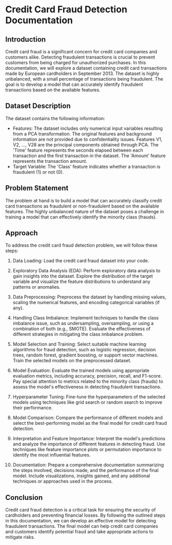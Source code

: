 # Credit Card Fraud Detection Documentation

## Introduction
Credit card fraud is a significant concern for credit card companies and customers alike. Detecting fraudulent transactions is crucial to prevent customers from being charged for unauthorized purchases. In this documentation, we will explore a dataset containing credit card transactions made by European cardholders in September 2013. The dataset is highly unbalanced, with a small percentage of transactions being fraudulent. The goal is to develop a model that can accurately identify fraudulent transactions based on the available features.

## Dataset Description
The dataset contains the following information:
- Features: The dataset includes only numerical input variables resulting from a PCA transformation. The original features and background information are not provided due to confidentiality issues. Features V1, V2, ..., V28 are the principal components obtained through PCA. The 'Time' feature represents the seconds elapsed between each transaction and the first transaction in the dataset. The 'Amount' feature represents the transaction amount.
- Target Variable: The 'Class' feature indicates whether a transaction is fraudulent (1) or not (0).

## Problem Statement
The problem at hand is to build a model that can accurately classify credit card transactions as fraudulent or non-fraudulent based on the available features. The highly unbalanced nature of the dataset poses a challenge in training a model that can effectively identify the minority class (frauds).

## Approach
To address the credit card fraud detection problem, we will follow these steps:

1. Data Loading: Load the credit card fraud dataset into your code.

2. Exploratory Data Analysis (EDA): Perform exploratory data analysis to gain insights into the dataset. Explore the distribution of the target variable and visualize the feature distributions to understand any patterns or anomalies.

3. Data Preprocessing: Preprocess the dataset by handling missing values, scaling the numerical features, and encoding categorical variables (if any).

4. Handling Class Imbalance: Implement techniques to handle the class imbalance issue, such as undersampling, oversampling, or using a combination of both (e.g., SMOTE). Evaluate the effectiveness of different strategies in mitigating the class imbalance problem.

5. Model Selection and Training: Select suitable machine learning algorithms for fraud detection, such as logistic regression, decision trees, random forest, gradient boosting, or support vector machines. Train the selected models on the preprocessed dataset.

6. Model Evaluation: Evaluate the trained models using appropriate evaluation metrics, including accuracy, precision, recall, and F1-score. Pay special attention to metrics related to the minority class (frauds) to assess the model's effectiveness in detecting fraudulent transactions.

7. Hyperparameter Tuning: Fine-tune the hyperparameters of the selected models using techniques like grid search or random search to improve their performance.

8. Model Comparison: Compare the performance of different models and select the best-performing model as the final model for credit card fraud detection.

9. Interpretation and Feature Importance: Interpret the model's predictions and analyze the importance of different features in detecting fraud. Use techniques like feature importance plots or permutation importance to identify the most influential features.

10. Documentation: Prepare a comprehensive documentation summarizing the steps involved, decisions made, and the performance of the final model. Include visualizations, insights gained, and any additional techniques or approaches used in the process.

## Conclusion
Credit card fraud detection is a critical task for ensuring the security of cardholders and preventing financial losses. By following the outlined steps in this documentation, we can develop an effective model for detecting fraudulent transactions. The final model can help credit card companies and customers identify potential fraud and take appropriate actions to mitigate risks.
